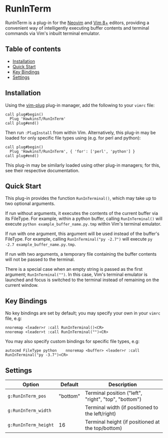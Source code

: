 # RunInTerm

RunInTerm is a plug-in for the [Neovim](https://www.neovim.io) and [Vim 8+](https://www.vim.org/) editors, providing a convenient way of intelligently executing buffer contents and terminal commands via Vim's inbuilt terminal emulator.

## Table of contents

  * [Installation](#installation)
  * [Quick Start](#quick-start)
  * [Key Bindings](#key-bindings)
  * [Settings](#settings)

## Installation

Using the [vim-plug](https://github.com/junegunn/vim-plug) plug-in manager, add the following to your `vimrc` file:

```vim
call plug#begin()
  Plug 'HawkinsT/RunInTerm'
call plug#end()
```

Then run `:PlugInstall` from within Vim. Alternatively, this plug-in may be loaded for only specific file types using (e.g. for perl and python):

```vim
call plug#begin()
  Plug 'HawkinsT/RunInTerm', { 'for': ['perl', 'python'] }
call plug#end()
```

This plug-in may be similarly loaded using other plug-in managers; for this, see their respective documentation.

## Quick Start

This plug-in provides the function `RunInTerminal()`, which may take up to two optional arguments.

If run without arguments, it executes the contents of the current buffer via its FileType. For example, within a python buffer, calling `RunInTerminal()` will execute `python example_buffer_name.py.tmp` within Vim's terminal emulator. 

If run with one argument, this argument will be used instead of the buffer's FileType. For example, calling `RunInTerminal("py -2.7")` will execute `py -2.7 example_buffer_name.py.tmp`.

If run with two arguments, a temporary file containing the buffer contents will not be passed to the terminal.

There is a special case when an empty string is passed as the first argument; `RunInTerminal("")`. In this case, Vim's terminal emulator is launched and focus is switched to the terminal instead of remaining on the current window.

## Key Bindings

No key bindings are set by default; you may specify your own in your `vimrc` file, e.g:

```vim
nnoremap <leader>r :call RunInTerminal()<CR>
nnoremap <leader>t :call RunInTerminal("")<CR>
```

You may also specify custom bindings for specific file types, e.g:

```vim
autocmd FileType python    nnoremap <buffer> <leader>r :call RunInTerminal("py -3.7")<CR>
```

## Settings

| Option               | Default  | Description                                          |
|----------------------|----------|------------------------------------------------------|
| `g:RunInTerm_pos`    | "bottom" | Terminal position ("left", "right", "top", "bottom") |
| `g:RunInTerm_width`  |          | Terminal width (if positioned to the left/right)     |
| `g:RunInTerm_height` | 16       | Terminal height (if positioned at the top/bottom)    |

